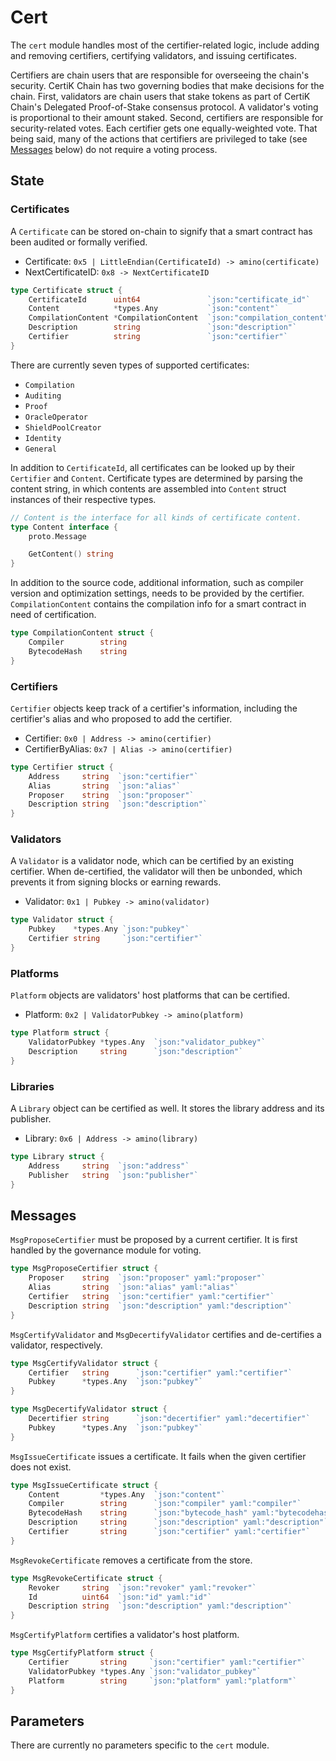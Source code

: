 # Cert

The `cert` module handles most of the certifier-related logic, include adding and removing certifiers, certifying validators, and issuing certificates.

Certifiers are chain users that are responsible for overseeing the chain's security. CertiK Chain has two governing bodies that make decisions for the chain. First, validators are chain users that stake tokens as part of CertiK Chain's Delegated Proof-of-Stake consensus protocol. A validator's voting is proportional to their amount staked. Second, certifiers are responsible for security-related votes. Each certifier gets one equally-weighted vote. That being said, many of the actions that certifiers are privileged to take (see [Messages](#messages) below) do not require a voting process.

## State

### Certificates

A `Certificate` can be stored on-chain to signify that a smart contract has been audited or formally verified.

- Certificate: `0x5 | LittleEndian(CertificateId) -> amino(certificate)`
- NextCertificateID: `0x8 -> NextCertificateID`

```go
type Certificate struct {
    CertificateId      uint64				`json:"certificate_id"`
    Content            *types.Any			`json:"content"`
    CompilationContent *CompilationContent	`json:"compilation_content"`
    Description        string				`json:"description"`
    Certifier          string				`json:"certifier"`
}
```

There are currently seven types of supported certificates:

- `Compilation`
- `Auditing`
- `Proof`
- `OracleOperator`
- `ShieldPoolCreator`
- `Identity`
- `General`

In addition to `CertificateId`, all certificates can be looked up by their `Certifier` and `Content`. Certificate types are determined by parsing the content string, in which contents are assembled into `Content` struct instances of their respective types.

```go
// Content is the interface for all kinds of certificate content.
type Content interface {
    proto.Message

    GetContent() string
}
```

In addition to the source code, additional information, such as compiler version and optimization settings, needs to be provided by the certifier. `CompilationContent` contains the compilation info for a smart contract in need of certification.

```go
type CompilationContent struct {
    Compiler		string
    BytecodeHash	string
}
```

### Certifiers

`Certifier` objects keep track of a certifier's information, including the certifier's alias and who proposed to add the certifier.

- Certifier: `0x0 | Address -> amino(certifier)`
- CertifierByAlias: `0x7 | Alias -> amino(certifier)`

```go
type Certifier struct {
    Address		string	`json:"certifier"`
    Alias		string	`json:"alias"`
    Proposer	string	`json:"proposer"`
    Description	string	`json:"description"`
}
```

### Validators

A `Validator` is a validator node, which can be certified by an existing certifier. When de-certified, the validator will then be unbonded, which prevents it from signing blocks or earning rewards.

- Validator: `0x1 | Pubkey -> amino(validator)`

```go
type Validator struct {
    Pubkey    *types.Any `json:"pubkey"`
    Certifier string     `json:"certifier"`
}
```

### Platforms

`Platform` objects are validators' host platforms that can be certified.

- Platform: `0x2 | ValidatorPubkey -> amino(platform)`

```go
type Platform struct {
    ValidatorPubkey	*types.Any	`json:"validator_pubkey"`
    Description		string		`json:"description"`
}
```

### Libraries

A `Library` object can be certified as well. It stores the library address and its publisher.

- Library: `0x6 | Address -> amino(library)`

```go
type Library struct {
    Address		string	`json:"address"`
    Publisher	string	`json:"publisher"`
}
```

## Messages

`MsgProposeCertifier` must be proposed by a current certifier. It is first handled by the governance module for voting.

```go
type MsgProposeCertifier struct {
    Proposer	string	`json:"proposer" yaml:"proposer"`
    Alias		string	`json:"alias" yaml:"alias"`
    Certifier	string	`json:"certifier" yaml:"certifier"`
    Description	string	`json:"description" yaml:"description"`
}
```

`MsgCertifyValidator` and `MsgDecertifyValidator` certifies and de-certifies a validator, respectively.

```go
type MsgCertifyValidator struct {
    Certifier	string		`json:"certifier" yaml:"certifier"`
    Pubkey		*types.Any	`json:"pubkey"`
}
```

```go
type MsgDecertifyValidator struct {
    Decertifier	string		`json:"decertifier" yaml:"decertifier"`
    Pubkey		*types.Any	`json:"pubkey"`
}
```

`MsgIssueCertificate` issues a certificate. It fails when the given certifier does not exist.

```go
type MsgIssueCertificate struct {
    Content			*types.Any	`json:"content"`
    Compiler		string		`json:"compiler" yaml:"compiler"`
    BytecodeHash	string		`json:"bytecode_hash" yaml:"bytecodehash"`
    Description		string		`json:"description" yaml:"description"`
    Certifier		string		`json:"certifier" yaml:"certifier"`
}
```

`MsgRevokeCertificate` removes a certificate from the store.

```go
type MsgRevokeCertificate struct {
    Revoker		string	`json:"revoker" yaml:"revoker"`
    Id			uint64	`json:"id" yaml:"id"`
    Description	string	`json:"description" yaml:"description"`
}
```

`MsgCertifyPlatform` certifies a validator's host platform.

```go
type MsgCertifyPlatform struct {
    Certifier		string     `json:"certifier" yaml:"certifier"`
    ValidatorPubkey *types.Any `json:"validator_pubkey"`
    Platform        string     `json:"platform" yaml:"platform"`
}
```

## Parameters

There are currently no parameters specific to the `cert` module.

